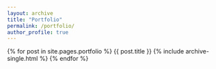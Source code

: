 ```yaml
---
layout: archive
title: "Portfolio"
permalink: /portfolio/
author_profile: true
---
```




{% for post in site.pages.portfolio %}
  {{ post.title }}
  {% include archive-single.html %}
{% endfor %}
